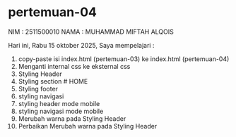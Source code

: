 # pertemuan-04

NIM : 2511500010
NAMA : MUHAMMAD MIFTAH ALQOIS

Hari ini, Rabu 15 oktober 2025, Saya mempelajari :

<ol>
    <li> copy-paste isi index.html (pertemuan-03) ke index.html (pertemuan-04) </li>
    <li> Menganti internal css ke eksternal css</li>
    <li> Styling Header </li>
    <li> Styling section # HOME </li>
    <li> Styling footer </li>
    <li> styling navigasi </li>
    <li> styling header mode mobile </li>
    <li> styling navigasi mode mobile </li>
    <li> Merubah warna pada Styling Header </li>
    <li> Perbaikan Merubah warna pada Styling Header </li>
</ol>